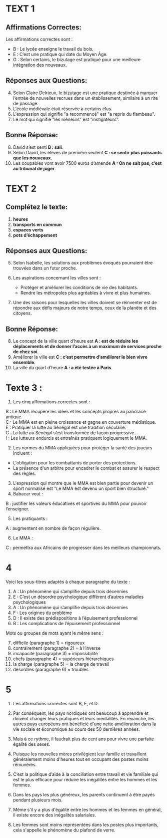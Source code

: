 # TEXT 1
## Affirmations Correctes:

Les affirmations correctes sont :

- B : Le lycée enseigne le travail du bois.
- E : C’est une pratique qui date du Moyen Âge.
- G : Selon certains, le bizutage est pratiqué pour une meilleure intégration des nouveaux.

## Réponses aux Questions:

4. Selon Claire Delrieux, le bizutage est une pratique destinée à marquer l’entrée de nouvelles recrues dans un établissement, similaire à un rite de passage.
5. L'école médiévale était réservée à certains élus.
6. L'expression qui signifie "a recommencé" est "a repris du flambeau".
7. Le mot qui signifie "les meneurs" est "instigateurs".

## Bonne Réponse:

8. David s’est senti **B : sali**.
9. Selon David, les élèves de première veulent **C : se sentir plus puissants que les nouveaux**.
10. Les coupables vont avoir 7500 euros d’amende **A : On ne sait pas, c’est au tribunal de juger**.

# TEXT 2
##   Complétez le texte:

1. **heures**
2. **transports en commun**
3. **espaces verts**
4. **pots d’échappement**

## Réponses aux Questions:

5. Selon Isabelle, les solutions aux problèmes évoqués pourraient être trouvées dans un futur proche.
6. Les aspirations concernant les villes sont :
    
    - Protéger et améliorer les conditions de vie des habitants.
    - Rendre les métropoles plus agréables à vivre et plus humaines.
    
7. Une des raisons pour lesquelles les villes doivent se réinventer est de répondre aux défis majeurs de notre temps, ceux de la planète et des citoyens.

## Bonne Réponse:

8. Le concept de la ville quart d’heure est **A : est de réduire les déplacements et de donner l’accès à un maximum de services proche de chez soi**.
9. Améliorer la ville est **C : c’est permettre d’améliorer le bien vivre ensemble**.
10. La ville du quart d’heure **A : a été testée à Paris**.

# Texte 3 :
1. Les cinq affirmations correctes sont :

B : Le MMA récupère les idées et les concepts propres au pancrace antique.  
C : Le MMA est en pleine croissance et gagne en couverture médiatique.  
E : Pratiquer la lutte au Sénégal est une tradition séculaire.  
G : La lutte au Sénégal s’est transformée de façon progressive.  
I : Les lutteurs endurcis et entraînés pratiquent logiquement le MMA.

2. Les normes du MMA appliquées pour protéger la santé des joueurs incluent :

- L'obligation pour les combattants de porter des protections.
- La présence d'un arbitre pour encadrer le combat et assurer le respect des règles.

3. L'expression qui montre que le MMA est bien partie pour devenir un sport normalisé est "Le MMA est devenu un sport bien structuré."
4. Babacar veut :

B : justifier les valeurs éducatives et sportives du MMA pour pouvoir l’enseigner.

5. Les pratiquants :

A : augmentent en nombre de façon régulière.

6. Le MMA :

C : permettra aux Africains de progresser dans les meilleurs championnats.



# 4

Voici les sous-titres adaptés à chaque paragraphe du texte :

1. A : Un phénomène qui s’amplifie depuis trois décennies
2. E : C’est un désordre psychologique différent d’autres maladies psychologiques
3. A : Un phénomène qui s’amplifie depuis trois décennies
4. F : Les origines du problème
5. D : Il existe des prédispositions à l’épuisement professionnel
6. B : Les complications de l’épuisement professionnel

Mots ou groupes de mots ayant le même sens :

7. difficile (paragraphe 1) = rigoureux
8. contrairement (paragraphe 2) = à l’inverse
9. incapacité (paragraphe 3) = impossibilité
10. chefs (paragraphe 4) = supérieurs hiérarchiques
11. la charge (paragraphe 5) = la charge de travail
12. désordres (paragraphe 6) = troubles


# 5
1. Les affirmations correctes sont B, E, et D.

2. Par conséquent, les pays nordiques ont beaucoup à apprendre et doivent changer leurs pratiques et leurs mentalités. En revanche, les autres pays européens ont bénéficié d'une nette amélioration dans la vie sociale et économique au cours des 50 dernières années.

3. Mais à ce rythme, il faudrait plus de cent ans pour vivre une parfaite égalité des sexes.

4. Puisque les nouvelles mères privilégient leur famille et travaillent généralement moins d'heures tout en occupant des postes moins rémunérés.

5. C’est la politique d’aide à la conciliation entre travail et vie familiale qui est le plus efficace pour réduire les inégalités entre les hommes et les femmes.

6. Dans les pays les plus généreux, les parents continuent à être payés pendant plusieurs mois.

7. Même s'il y a plus d'égalité entre les hommes et les femmes en général, il existe encore des inégalités salariales.

8. Les femmes sont moins représentées dans les postes plus importants, cela s'appelle le phénomène du plafond de verre.
